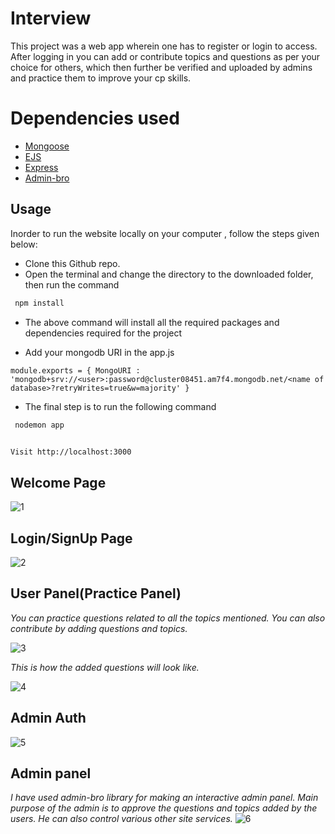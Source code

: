# Interview
This project was a web app wherein one has to register or login to access. After logging in you can add or contribute topics and questions as per your choice for others, which then further be verified and uploaded by admins and practice them to improve your cp skills. 

# Dependencies used
   * [Mongoose](https://mongoosejs.com/docs/)
   * [EJS](https://ejs.co/)
   * [Express](http://expressjs.com/)
   * [Admin-bro](https://adminbro.com/section-modules.html/)
 
## Usage

Inorder to run the website locally on your computer , follow the steps given below:

* Clone this Github repo.
* Open the terminal and change the directory to the downloaded folder, then run the command 

```sh
 npm install
```
* The above command will install all the required packages and dependencies required for the project


* Add your mongodb URI in the app.js

`module.exports = {
    MongoURI : 'mongodb+srv://<user>:password@cluster08451.am7f4.mongodb.net/<name of database>?retryWrites=true&w=majority'
}`

* The final step is to run the following command
```sh
 nodemon app
 
```
 
 `Visit http://localhost:3000`

## Welcome Page
![1](https://user-images.githubusercontent.com/75686458/126052437-f1f8f808-24a4-424e-9f08-7966e98915e9.png)

## Login/SignUp Page
![2](https://user-images.githubusercontent.com/70435148/108624704-8913d380-746c-11eb-8a7d-5726329755e2.png)

## User Panel(Practice Panel)
*You can practice questions related to all the topics mentioned. 
You can also contribute by adding questions and topics.*

![3](https://user-images.githubusercontent.com/70435148/108629695-2a0f8800-7487-11eb-877b-483f2797f4e8.png)

*This is how the added questions will look like.*

![4](https://user-images.githubusercontent.com/70435148/108629831-c5086200-7487-11eb-8339-2f36103954e9.png)

## Admin Auth
![5](https://user-images.githubusercontent.com/70435148/108629919-30eaca80-7488-11eb-8f4f-137da8a9e0d6.png)

## Admin panel
*I have used admin-bro library for making an interactive admin panel. Main purpose of the admin is to approve the questions and topics added by the users. He can also control various other site services.* 
![6](https://user-images.githubusercontent.com/70435148/108630065-0baa8c00-7489-11eb-97f8-f1e44c2ff940.png)
